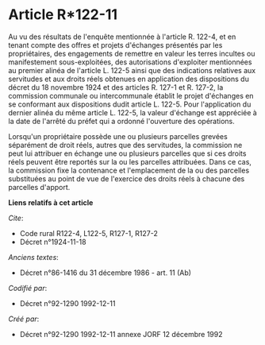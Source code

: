 # Article R*122-11

Au vu des résultats de l'enquête mentionnée à l'article R. 122-4, et en tenant compte des offres et projets d'échanges
présentés par les propriétaires, des engagements de remettre en valeur les terres incultes ou manifestement sous-exploitées,
des autorisations d'exploiter mentionnées au premier alinéa de l'article L. 122-5 ainsi que des indications relatives aux
servitudes et aux droits réels obtenues en application des dispositions du décret du 18 novembre 1924 et des articles R.
127-1 et R. 127-2, la commission communale ou intercommunale établit le projet d'échanges en se conformant aux dispositions
dudit article L. 122-5. Pour l'application du dernier alinéa du même article L. 122-5, la valeur d'échange est appréciée à la
date de l'arrêté du préfet qui a ordonné l'ouverture des opérations.

Lorsqu'un propriétaire possède une ou plusieurs parcelles grevées séparément de droit réels, autres que des servitudes, la
commission ne peut lui attribuer en échange une ou plusieurs parcelles que si ces droits réels peuvent être reportés sur la
ou les parcelles attribuées. Dans ce cas, la commission fixe la contenance et l'emplacement de la ou des parcelles
substituées au point de vue de l'exercice des droits réels à chacune des parcelles d'apport.

**Liens relatifs à cet article**

_Cite_:

  - Code rural R122-4, L122-5, R127-1, R127-2
  - Décret n°1924-11-18

_Anciens textes_:

  - Décret n°86-1416 du 31 décembre 1986 - art. 11 (Ab)

_Codifié par_:

  - Décret n°92-1290 1992-12-11

_Créé par_:

  - Décret n°92-1290 1992-12-11 annexe JORF 12 décembre 1992
